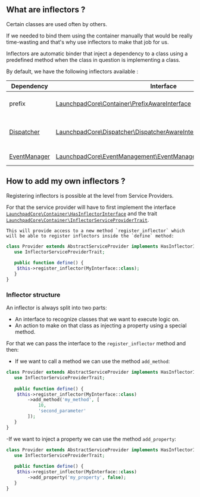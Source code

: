 ## What are inflectors ?

Certain classes are used often by others.

If we needed to bind them using the container manually that would be really time-wasting and that's why use inflectors to make that job for us.

Inflectors are automatic binder that inject a dependency to a class using a predefined method when the class in question is implementing a class.

By default, we have the following inflectors available :

| Dependency                                                                                          | Interface                                                                                                                                                                         | Trait                                                                                                                                   | Description                          |
|-----------------------------------------------------------------------------------------------------|-----------------------------------------------------------------------------------------------------------------------------------------------------------------------------------|-----------------------------------------------------------------------------------------------------------------------------------------|:-------------------------------------|
| prefix                                                                                              | [LaunchpadCore\Container\PrefixAwareInterface](https://github.com/wp-launchpad/core/blob/main/inc/Container/PrefixAwareInterface.php)                                             | [LaunchpadCore\Container\PrefixAware](https://github.com/wp-launchpad/core/blob/main/inc/Container/PrefixAware.php)                     | Inject the prefix from the plugin    |
| [Dispatcher](https://github.com/wp-launchpad/dispatcher)                                            | [LaunchpadCore\Dispatcher\DispatcherAwareInterface](https://github.com/wp-launchpad/core/blob/main/inc/Dispatcher/DispatcherAwareInterface.php)                                   | [LaunchpadCore\Dispatcher\DispatcherAwareTrait](https://github.com/wp-launchpad/core/blob/main/inc/Dispatcher/DispatcherAwareTrait.php) | Inject the WordPress hook dispatcher |
| [EventManager](https://github.com/wp-launchpad/core/blob/main/inc/EventManagement/EventManager.php) | [LaunchpadCore\EventManagement\EventManagerAwareSubscriberInterface](https://github.com/wp-launchpad/core/blob/main/inc/EventManagement/EventManagerAwareSubscriberInterface.php) | None                                                                                                                                    | Inject event manager.                |

## How to add my own inflectors ?

Registering inflectors is possible at the level from Service Providers.

For that the service provider will have to first implement the interface [`LaunchpadCore\Container\HasInflectorInterface`](https://github.com/wp-launchpad/core/blob/main/inc/Container/HasInflectorInterface.php) and the trait [`LaunchpadCore\Container\InflectorServiceProviderTrait`](https://github.com/wp-launchpad/core/blob/main/inc/Container/InflectorServiceProviderTrait.php).

    This will provide access to a new method `register_inflector` which will be able to register inflectors inside the `define` method:

```php
class Provider extends AbstractServiceProvider implements HasInflectorInterface {
   use InflectorServiceProviderTrait; 
   
   public function define() {
    $this->register_inflector(MyInterface::class);
   }
} 
```

### Inflector structure

An inflector is always split into two parts:
- An interface to recognize classes that we want to execute logic on.
- An action to make on that class as injecting a property using a special method.

For that we can pass the interface to the `register_inflector` method and then:
- If we want to call a method we can use the method `add_method`:
```php
class Provider extends AbstractServiceProvider implements HasInflectorInterface {
   use InflectorServiceProviderTrait; 
   
   public function define() {
    $this->register_inflector(MyInterface::class)
        ->add_method('my_method', [
            10,
            'second_parameter'
        ]);
   }
} 
```
-If we want to inject a property we can use the method `add_property`:
```php
class Provider extends AbstractServiceProvider implements HasInflectorInterface {
   use InflectorServiceProviderTrait; 
   
   public function define() {
    $this->register_inflector(MyInterface::class)
        ->add_property('my_property', false);
   }
} 
```